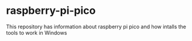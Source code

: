 # raspberry-pi-pico
This repository has information about raspberry pi pico and how intalls the tools to work in Windows
